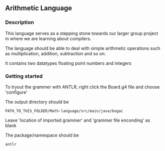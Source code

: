 ## Arithmetic Language

### Description

This language serves as a stepping stone towards our larger
group project in where we are learning about compilers.

The language should be able to deal with simple arithmetic operations
such as multiplication, addition, subtraction and so on.

It contains two datatypes floating point numbers and integers

### Getting started

To tryout the grammer with ANTLR, right click the Board.g4 file
and choose 'configure'

The output directory should be 

```
PATH_TO_THIS_FOLDER/Math-language/src/main/java/bogac
```

Leave 'location of imported grammer' and 'grammer file enconding' as blank

The package/namespace should be

```
antlr
```
